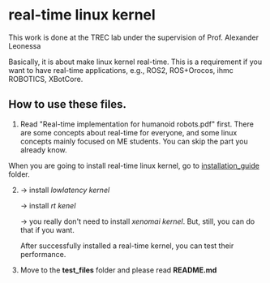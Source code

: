 # real-time linux kernel

This work is done at the TREC lab under the supervision of Prof. Alexander Leonessa

Basically, it is about make linux kernel real-time. This is a requirement if you want to have real-time applications, e.g., ROS2, ROS+Orocos, ihmc ROBOTICS, XBotCore.

## How to use these files.

1. Read "Real-time implementation for humanoid robots.pdf" first. There are some concepts about real-time for everyone, and some linux concepts mainly focused on ME students. You can skip the part you already know.

When you are going to install real-time linux kernel, go to [installation_guide](https://github.com/qkx515/real-time-linux-kernel/tree/master/installation_guide) folder.

2. 
    -> install *lowlatency kernel*

    -> install *rt         kenel*
    
    -> you really don't need to install *xenomai kernel*. But, still, you can do that if you want.
    
    After successfully installed a real-time kernel, you can test their performance. 

3. Move to the **test_files** folder and please read **README.md**

